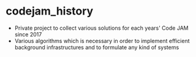 # codejam_history

- Private project to collect various solutions for each years' Code JAM since 2017
- Various algorithms which is necessary in order to implement efficient background infrastructures and to formulate any kind of systems
